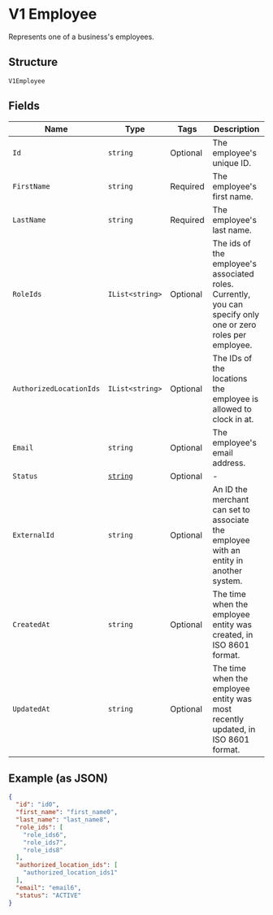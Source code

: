 
# V1 Employee

Represents one of a business's employees.

## Structure

`V1Employee`

## Fields

| Name | Type | Tags | Description |
|  --- | --- | --- | --- |
| `Id` | `string` | Optional | The employee's unique ID. |
| `FirstName` | `string` | Required | The employee's first name. |
| `LastName` | `string` | Required | The employee's last name. |
| `RoleIds` | `IList<string>` | Optional | The ids of the employee's associated roles. Currently, you can specify only one or zero roles per employee. |
| `AuthorizedLocationIds` | `IList<string>` | Optional | The IDs of the locations the employee is allowed to clock in at. |
| `Email` | `string` | Optional | The employee's email address. |
| `Status` | [`string`](/doc/models/v1-employee-status.md) | Optional | - |
| `ExternalId` | `string` | Optional | An ID the merchant can set to associate the employee with an entity in another system. |
| `CreatedAt` | `string` | Optional | The time when the employee entity was created, in ISO 8601 format. |
| `UpdatedAt` | `string` | Optional | The time when the employee entity was most recently updated, in ISO 8601 format. |

## Example (as JSON)

```json
{
  "id": "id0",
  "first_name": "first_name0",
  "last_name": "last_name8",
  "role_ids": [
    "role_ids6",
    "role_ids7",
    "role_ids8"
  ],
  "authorized_location_ids": [
    "authorized_location_ids1"
  ],
  "email": "email6",
  "status": "ACTIVE"
}
```

